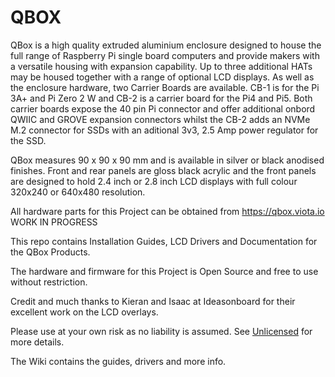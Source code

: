 # QBOX

QBox is a high quality extruded aluminium enclosure designed to house the full range of Raspberry Pi single board computers and provide makers with a versatile housing with expansion capability. Up to three additional HATs may be housed together with a range of optional LCD displays.
As well as the enclosure hardware, two Carrier Boards are available. CB-1 is for the Pi 3A+ and Pi Zero 2 W and CB-2 is a carrier board for the Pi4 and Pi5. Both carrier boards expose the 40 pin Pi connector and offer additional onbord QWIIC and GROVE expansion connectors whilst the CB-2 adds an NVMe M.2 connector for SSDs with an aditional 3v3, 2.5 Amp power regulator for the SSD.  
 
QBox measures 90 x 90 x 90 mm and is available in silver or black anodised finishes. Front and rear panels are gloss black acrylic and the front panels are designed to hold 2.4 inch or 2.8 inch LCD displays with full colour 320x240 or 640x480 resolution.  

All hardware parts for this Project can be obtained from https://qbox.viota.io WORK IN PROGRESS 
 
This repo contains Installation Guides, LCD Drivers and Documentation for the QBox Products. 

The hardware and firmware for this Project is Open Source and free to use without restriction. 

Credit and much thanks to Kieran and Isaac at Ideasonboard for their excellent work on the LCD overlays.

Please use at your own risk as no liability is assumed. See [Unlicensed](https://choosealicense.com/licenses/unlicense/) for more details.

The Wiki contains the guides, drivers and more info.

